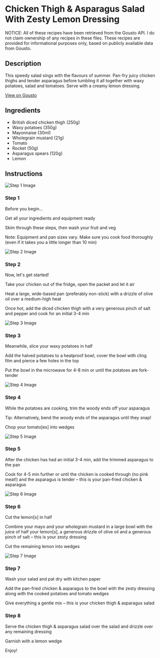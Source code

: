 # Chicken Thigh & Asparagus Salad With Zesty Lemon Dressing

NOTICE: All of these recipes have been retrieved from the Gousto API. I do not claim ownership of any recipes in these files. These recipes are provided for informational purposes only, based on publicly available data from Gousto.

## Description

This speedy salad sings with the flavours of summer. Pan-fry juicy chicken thighs and tender asparagus before tumbling it all together with waxy potatoes, salad and tomatoes. Serve with a creamy lemon dressing.

[View on Gousto](https://www.gousto.co.uk/recipes/cookbook/chicken-british-asparagus-salad-with-zesty-lemon-dressing)

## Ingredients

- British diced chicken thigh (250g)
- Waxy potatoes (350g)
- Mayonnaise (30ml)
- Wholegrain mustard (21g)
- Tomato
- Rocket (50g)
- Asparagus spears (120g)
- Lemon

## Instructions

![Step 1 Image](https://production-media.gousto.co.uk/cms/recipe-step-image/Admin10mm-Step-1-1-1654011106288-x200.jpg)

### Step 1

Before you begin...

Get all your ingredients and equipment ready

Skim through these steps, then wash your fruit and veg

Note: Equipment and pan sizes vary. Make sure you cook food thoroughly (even if it takes you a little longer than 10 min)

![Step 2 Image](https://production-media.gousto.co.uk/cms/recipe-step-image/Step-2-1654011117155-x200.jpg)

### Step 2

Now, let's get started!

Take your chicken out of the fridge, open the packet and let it air

Heat a large, wide-based pan (preferably non-stick) with a drizzle of olive oil over a medium-high heat

Once hot, add the diced chicken thigh with a very generous pinch of salt and pepper and cook for an initial 3-4 min

![Step 3 Image](https://production-media.gousto.co.uk/cms/recipe-step-image/Step-3-1654011123137-x200.jpg)

### Step 3

Meanwhile, slice your waxy potatoes in half

Add the halved potatoes to a heatproof bowl, cover the bowl with cling film and pierce a few holes in the top

Put the bowl in the microwave for 4-8 min or until the potatoes are fork-tender

![Step 4 Image](https://production-media.gousto.co.uk/cms/recipe-step-image/Step-4-1654011128253-x200.jpg)

### Step 4

While the potatoes are cooking, trim the woody ends off your asparagus

Tip: Alternatively, bend the woody ends of the asparagus until they snap!

Chop your tomato[es] into wedges

![Step 5 Image](https://production-media.gousto.co.uk/cms/recipe-step-image/Step-5-1654011133622-x200.jpg)

### Step 5

After the chicken has had an initial 3-4 min, add the trimmed asparagus to the pan

Cook for 4-5 min further or until the chicken is cooked through (no pink meat!) and the asparagus is tender – this is your pan-fried chicken & asparagus

![Step 6 Image](https://production-media.gousto.co.uk/cms/recipe-step-image/Step-6-1654011143167-x200.jpg)

### Step 6

Cut the lemon[s] in half

Combine your mayo and your wholegrain mustard in a large bowl with the juice of half your lemon[s], a generous drizzle of olive oil and a generous pinch of salt – this is your zesty dressing

Cut the remaining lemon into wedges

![Step 7 Image](https://production-media.gousto.co.uk/cms/recipe-step-image/Step-7-1654011146422-x200.jpg)

### Step 7

Wash your salad and pat dry with kitchen paper

Add the pan-fried chicken & asparagus to the bowl with the zesty dressing along with the cooked potatoes and tomato wedges

Give everything a gentle mix – this is your chicken thigh & asparagus salad

### Step 8

Serve the chicken thigh & asparagus salad over the salad and drizzle over any remaining dressing

Garnish with a lemon wedge

Enjoy!

